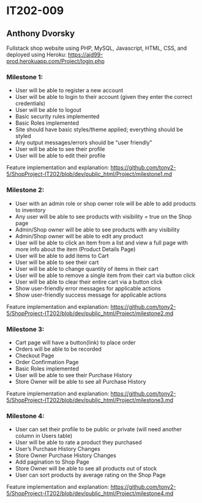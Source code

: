 # IT202-009
## Anthony Dvorsky
Fullstack shop website using PHP, MySQL, Javascript, HTML, CSS, and deployed using Heroku: https://ajd99-prod.herokuapp.com/Project/login.php
### Milestone 1:
* User will be able to register a new account
* User will be able to login to their account (given they enter the correct credentials)
* User will be able to logout
* Basic security rules implemented
* Basic Roles implemented
* Site should have basic styles/theme applied; everything should be styled
* Any output messages/errors should be “user friendly”
* User will be able to see their profile
* User will be able to edit their profile

Feature implementation and explanation: https://github.com/tony2-5/ShopProject-IT202/blob/dev/public_html/Project/milestone1.md
### Milestone 2:
* User with an admin role or shop owner role will be able to add products to inventory
* Any user will be able to see products with visibility = true on the Shop page
* Admin/Shop owner will be able to see products with any visibility
* Admin/Shop owner will be able to edit any product
* User will be able to click an item from a list and view a full page with more info about the item (Product Details Page)
* User will be able to add items to Cart
* User will be able to see their cart
* User will be able to change quantity of items in their cart
* User will be able to remove a single item from their cart via button click
* User will be able to clear their entire cart via a button click
* Show user-friendly error messages for applicable actions
* Show user-friendly success message for applicable actions

Feature implementation and explanation: https://github.com/tony2-5/ShopProject-IT202/blob/dev/public_html/Project/milestone2.md
### Milestone 3:
* Cart page will have a button(link) to place order
* Orders will be able to be recorded
* Checkout Page
* Order Confirmation Page
* Basic Roles implemented
* User will be able to see their Purchase History
* Store Owner will be able to see all Purchase History

Feature implementation and explanation: https://github.com/tony2-5/ShopProject-IT202/blob/dev/public_html/Project/milestone3.md
### Milestone 4:
* User can set their profile to be public or private (will need another column in Users table)
* User will be able to rate a product they purchased
* User’s Purchase History Changes
* Store Owner Purchase History Changes
* Add pagination to Shop Page
* Store Owner will be able to see all products out of stock
* User can sort products by average rating on the Shop Page

Feature implementation and explanation: https://github.com/tony2-5/ShopProject-IT202/blob/dev/public_html/Project/milestone4.md

